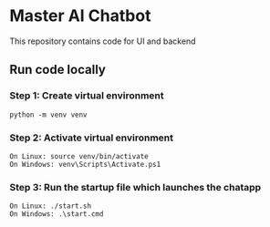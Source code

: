 # Master AI Chatbot

This repository contains code for UI and backend

## Run code locally

### Step 1: Create virtual environment

```
python -m venv venv
```

### Step 2: Activate virtual environment

```
On Linux: source venv/bin/activate 
On Windows: venv\Scripts\Activate.ps1
```

### Step 3: Run the startup file which launches the chatapp

```
On Linux: ./start.sh 
On Windows: .\start.cmd
```
